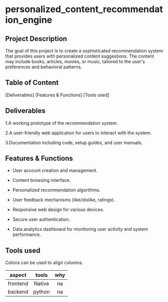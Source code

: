 # personalized_content_recommendation_engine

## Project Description
The goal of this project is to create a sophisticated recommendation system that provides users with personalized content suggestions. The content may include books, articles, movies, or music, tailored to the user's preferences and behavioral patterns.

## Table of Content
[Deliverables]
[Features & Functions]
[Tools used]

## Deliverables
1.A working prototype of the recommendation system.

2.A user-friendly web application for users to interact with the system.

3.Documentation including code, setup guides, and user manuals.

## Features & Functions
- User account creation and management.

- Content browsing interface.

- Personalized recommendation algorithms.

- User feedback mechanisms (like/dislike, ratings).

- Responsive web design for various devices.

- Secure user authentication.

- Data analytics dashboard for monitoring user activity and system performance.

## Tools used

Colons can be used to align columns.

|    aspect     |    tools     |  why     |
|:-------------:|:------------:|:--------:|
|    frontend   |    Native    |    na    |
|    backend    |    python    |    na    |
